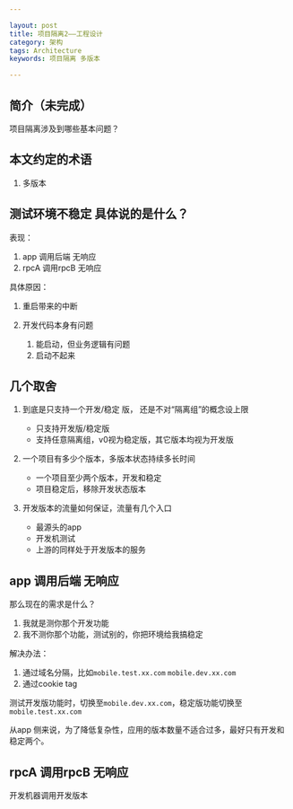 ```yaml
---

layout: post
title: 项目隔离2——工程设计
category: 架构
tags: Architecture
keywords: 项目隔离 多版本

---
```


## 简介（未完成）

项目隔离涉及到哪些基本问题？

## 本文约定的术语

1. 多版本

## 测试环境不稳定 具体说的是什么？


表现：

1. app 调用后端 无响应
2. rpcA 调用rpcB 无响应

具体原因：

1. 重启带来的中断
2. 开发代码本身有问题
	
	1. 能启动，但业务逻辑有问题
	2. 启动不起来

	
## 几个取舍

1. 到底是只支持一个开发/稳定 版， 还是不对“隔离组”的概念设上限

	* 只支持开发版/稳定版
	* 支持任意隔离组，v0视为稳定版，其它版本均视为开发版

2. 一个项目有多少个版本，多版本状态持续多长时间

	* 一个项目至少两个版本，开发和稳定
	* 项目稳定后，移除开发状态版本

3. 开发版本的流量如何保证，流量有几个入口

	* 最源头的app
	* 开发机测试
	* 上游的同样处于开发版本的服务

## app 调用后端 无响应

那么现在的需求是什么？

1. 我就是测你那个开发功能
2. 我不测你那个功能，测试别的，你把环境给我搞稳定

解决办法：

1. 通过域名分隔，比如`mobile.test.xx.com` `mobile.dev.xx.com`
2. 通过cookie tag 

测试开发版功能时，切换至`mobile.dev.xx.com`，稳定版功能切换至`mobile.test.xx.com`

从app 侧来说，为了降低复杂性，应用的版本数量不适合过多，最好只有开发和稳定两个。


## rpcA 调用rpcB 无响应




	
开发机器调用开发版本






